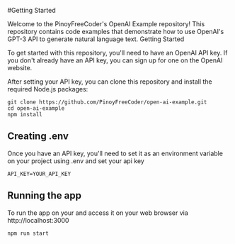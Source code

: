 #Getting Started

Welcome to the PinoyFreeCoder's OpenAI Example repository! This repository contains code examples that demonstrate how to use OpenAI's GPT-3 API to generate natural language text.
Getting Started

To get started with this repository, you'll need to have an OpenAI API key. If you don't already have an API key, you can sign up for one on the OpenAI website.

After setting your API key, you can clone this repository and install the required Node.js packages:

```
git clone https://github.com/PinoyFreeCoder/open-ai-example.git
cd open-ai-example
npm install
```

## Creating .env
Once you have an API key, you'll need to set it as an environment variable on your project using .env and set your api key

```
API_KEY=YOUR_API_KEY

```

## Running the app

To run the app on your and access it on your web browser via http://localhost:3000 

```
npm run start
```
